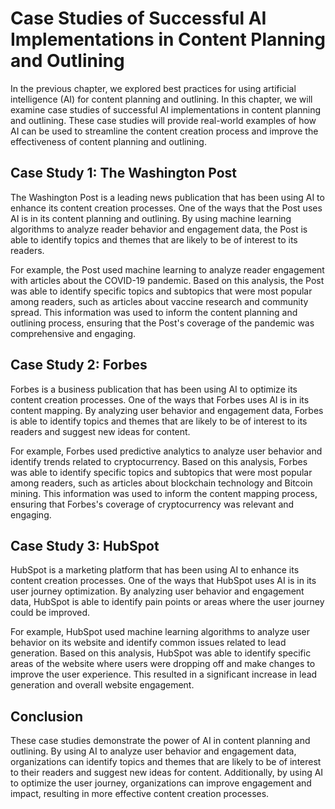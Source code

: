 Case Studies of Successful AI Implementations in Content Planning and Outlining
=======================================================================================================================================

In the previous chapter, we explored best practices for using artificial intelligence (AI) for content planning and outlining. In this chapter, we will examine case studies of successful AI implementations in content planning and outlining. These case studies will provide real-world examples of how AI can be used to streamline the content creation process and improve the effectiveness of content planning and outlining.

Case Study 1: The Washington Post
---------------------------------

The Washington Post is a leading news publication that has been using AI to enhance its content creation processes. One of the ways that the Post uses AI is in its content planning and outlining. By using machine learning algorithms to analyze reader behavior and engagement data, the Post is able to identify topics and themes that are likely to be of interest to its readers.

For example, the Post used machine learning to analyze reader engagement with articles about the COVID-19 pandemic. Based on this analysis, the Post was able to identify specific topics and subtopics that were most popular among readers, such as articles about vaccine research and community spread. This information was used to inform the content planning and outlining process, ensuring that the Post's coverage of the pandemic was comprehensive and engaging.

Case Study 2: Forbes
--------------------

Forbes is a business publication that has been using AI to optimize its content creation processes. One of the ways that Forbes uses AI is in its content mapping. By analyzing user behavior and engagement data, Forbes is able to identify topics and themes that are likely to be of interest to its readers and suggest new ideas for content.

For example, Forbes used predictive analytics to analyze user behavior and identify trends related to cryptocurrency. Based on this analysis, Forbes was able to identify specific topics and subtopics that were most popular among readers, such as articles about blockchain technology and Bitcoin mining. This information was used to inform the content mapping process, ensuring that Forbes's coverage of cryptocurrency was relevant and engaging.

Case Study 3: HubSpot
---------------------

HubSpot is a marketing platform that has been using AI to enhance its content creation processes. One of the ways that HubSpot uses AI is in its user journey optimization. By analyzing user behavior and engagement data, HubSpot is able to identify pain points or areas where the user journey could be improved.

For example, HubSpot used machine learning algorithms to analyze user behavior on its website and identify common issues related to lead generation. Based on this analysis, HubSpot was able to identify specific areas of the website where users were dropping off and make changes to improve the user experience. This resulted in a significant increase in lead generation and overall website engagement.

Conclusion
----------

These case studies demonstrate the power of AI in content planning and outlining. By using AI to analyze user behavior and engagement data, organizations can identify topics and themes that are likely to be of interest to their readers and suggest new ideas for content. Additionally, by using AI to optimize the user journey, organizations can improve engagement and impact, resulting in more effective content creation processes.
